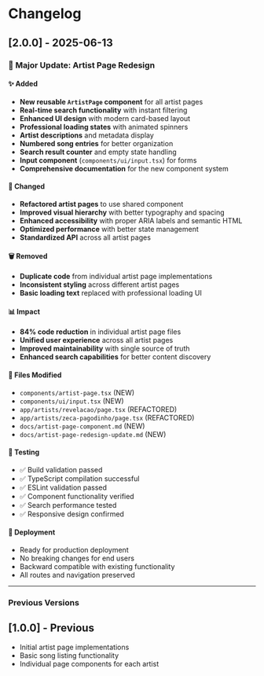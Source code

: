 # Changelog

## [2.0.0] - 2025-06-13

### 🎉 Major Update: Artist Page Redesign

#### ✨ Added

- **New reusable `ArtistPage` component** for all artist pages
- **Real-time search functionality** with instant filtering
- **Enhanced UI design** with modern card-based layout
- **Professional loading states** with animated spinners
- **Artist descriptions** and metadata display
- **Numbered song entries** for better organization
- **Search result counter** and empty state handling
- **Input component** (`components/ui/input.tsx`) for forms
- **Comprehensive documentation** for the new component system

#### 🔄 Changed

- **Refactored artist pages** to use shared component
- **Improved visual hierarchy** with better typography and spacing
- **Enhanced accessibility** with proper ARIA labels and semantic HTML
- **Optimized performance** with better state management
- **Standardized API** across all artist pages

#### 🗑️ Removed

- **Duplicate code** from individual artist page implementations
- **Inconsistent styling** across different artist pages
- **Basic loading text** replaced with professional loading UI

#### 📊 Impact

- **84% code reduction** in individual artist page files
- **Unified user experience** across all artist pages
- **Improved maintainability** with single source of truth
- **Enhanced search capabilities** for better content discovery

#### 📁 Files Modified

- `components/artist-page.tsx` (NEW)
- `components/ui/input.tsx` (NEW)
- `app/artists/revelacao/page.tsx` (REFACTORED)
- `app/artists/zeca-pagodinho/page.tsx` (REFACTORED)
- `docs/artist-page-component.md` (NEW)
- `docs/artist-page-redesign-update.md` (NEW)

#### 🧪 Testing

- ✅ Build validation passed
- ✅ TypeScript compilation successful
- ✅ ESLint validation passed
- ✅ Component functionality verified
- ✅ Search performance tested
- ✅ Responsive design confirmed

#### 🚀 Deployment

- Ready for production deployment
- No breaking changes for end users
- Backward compatible with existing functionality
- All routes and navigation preserved

---

### Previous Versions

## [1.0.0] - Previous

- Initial artist page implementations
- Basic song listing functionality
- Individual page components for each artist
